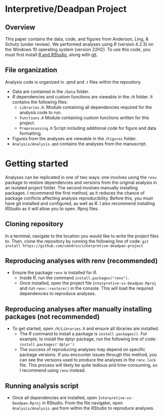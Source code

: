 # Interpretive/Deadpan Project
## Overview
This paper contains the data, code, and figures from Anderson, Ling, & Schutz (under review). We performed analyses using *R* (version 4.2.3) on the Windows 10 operating system (version 22H2). To use this code, you must first install [*R* and *RStudio*](https://rstudio-education.github.io/hopr/starting.html), along with [git](https://git-scm.com/book/en/v2/Getting-Started-Installing-Git).
## File organization
Analysis code is organized in .qmd and .r files within the repository. 
- Data are contained in the `/Data` folder.  
- *R* dependencies and custom functions are viewable in the `/R` folder. It contains the following files:
  - `Libraries.R`. Module containing all dependencies required for the analysis code to run.
  - `Functions.R` Module containing custom functions written for this project.
  - `Preprocessing.R` Script including additional code for figure and data formatting.
- Figures from the analyses are viewable in the `/Figures` folder.
- `Analysis/Analysis.qmd` contains the analyses from the manuscript. 
# Getting started
Analyses can be replicated in one of two ways: one involves using the `renv` package to restore dependencies and versions from the original analysis in an isolated project folder. The second involves manually installing packages. I recommend the first method, as it reduces the chance of package conflicts affecting analysis reproducibility.
Before this, you must have git installed and configured, as well as *R*. I also recommend installing *RStudio* as it will allow you to open .Rproj files.
## Cloning repository
In a terminal, navigate to the location you would like to write the project files to. Then, clone the repository by running the following line of code: 
`git install https://github.com/cmndrsn/interpretive-deadpan-project`  
## Reproducing analyses with renv (recommended)
- Ensure the package `renv` is installed for *R*.
  - Inside *R*, run the command `install.packages("renv")`.
  - Once installed, open the project file `Interpretive-vs-Deadpan.Rproj` and run `renv::restore()` in the console. This will load the required dependencies to reproduce analyses.
## Reproducing analyses after manually installing packages (not recommended)
- To get started, open `/R/Libraries.R` and ensure all libraries are installed. 
  - The *R* command to install a package is `install.packages()`. For example, to install the dplyr package, run the following line of code:
 `install.packages('dplyr')`
  - The success of reproducing analyses may depend on specific package versions. If you encounter issues through this method, you can see the versions used to produce the analyses in the `renv.lock` file. This process will likely be quite tedious and time-consuming, so I recommend using `renv` instead. 
## Running analysis script
- Once all dependencies are installed, open `Interpretive-vs-Deadpan.Rproj` in RStudio. From the file navigator, open `Analysis/Analysis.qmd` from within the RStudio to reproduce analyses. 
